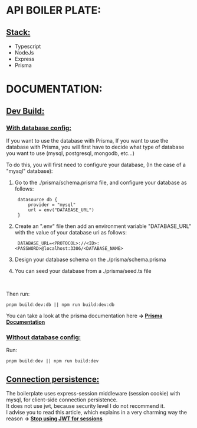 # **API BOILER PLATE:**

## <ins> **Stack:**</ins>

- Typescript
- NodeJs
- Express
- Prisma

# **DOCUMENTATION:**

## <ins>**Dev Build:**</ins>

### <ins>**With database config:**</ins>

If you want to use the database with Prisma, If you want to use the database with Prisma, you will first have to decide what type of database you want to use (mysql, postgresql, mongodb, etc...)

To do this, you will first need to configure your database, (In the case of a "mysql" database):

1. Go to the ./prisma/schema.prisma file, and configure your database as follows:

        datasource db {
            provider = "mysql"
            url = env("DATABASE_URL")
        }

2. Create an ".env" file then add an environment variable "DATABASE_URL" with the value of your database uri as follows:

        DATABASE_URL=<PROTOCOL>://<ID>:<PASSWORD>@localhost:3306/<DATABASE_NAME>

3. Design your database schema on the ./prisma/schema.prisma

4. You can seed your database from a ./prisma/seed.ts file

<br>

Then run:

    pnpm build:dev:db || npm run build:dev:db

You can take a look at the prisma documentation here **-> [Prisma Documentation](https://www.prisma.io/docs)**

### <ins>**Without database config:**</ins>

Run:

    pnpm build:dev || npm run build:dev

## <ins>**Connection persistence:**</ins>

The boilerplate uses express-session middleware (session cookie) with mysql, for client-side connection persistence.
<br>
It does not use jwt, because security level I do not recommend it.
<br>
I advise you to read this article, which explains in a very charming way the reason **-> [Stop using JWT for sessions](http://cryto.net/~joepie91/blog/2016/06/13/stop-using-jwt-for-sessions/)**